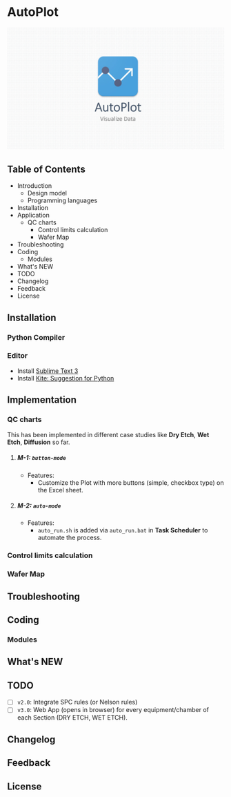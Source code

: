 # AutoPlot

<p align="center">
  <img src="../images/autoplot_wallpaper.jpg" alt="AutoPlot Wallpaper" width="" height="">
</p>

<div style="page-break-after: always;"></div>

## Table of Contents
* Introduction
	- Design model
	- Programming languages
* Installation
* Application
  - QC charts
	- Control limits calculation
	- Wafer Map
* Troubleshooting
* Coding
	- Modules
* What's NEW
* TODO
* Changelog
* Feedback
* License

<div style="page-break-after: always;"></div>

## Installation
### Python Compiler
### Editor
* Install [Sublime Text 3](https://www.sublimetext.com/3)
* Install [Kite: Suggestion for Python](https://kite.com/download/)

<div style="page-break-after: always;"></div>

## Implementation
### QC charts
This has been implemented in different case studies like __Dry Etch__, __Wet Etch__, __Diffusion__ so far.

1. ##### M-1: `button-mode`
	- Features:
		+ Customize the Plot with more buttons (simple, checkbox type) on the Excel sheet.	
2. ##### M-2: `auto-mode`
	- Features:	
		+ `auto_run.sh` is added via `auto_run.bat` in __Task Scheduler__ to automate the process.

### Control limits calculation
### Wafer Map

<div style="page-break-after: always;"></div>

## Troubleshooting

<div style="page-break-after: always;"></div>

## Coding
### Modules

<div style="page-break-after: always;"></div>


## What's NEW

<div style="page-break-after: always;"></div>

## TODO
* [ ] `v2.0`: Integrate SPC rules (or Nelson rules)
* [ ] `v3.0`: Web App (opens in browser) for every equipment/chamber of each Section (DRY ETCH, WET ETCH).

<div style="page-break-after: always;"></div>

## Changelog

<div style="page-break-after: always;"></div>

## Feedback

<div style="page-break-after: always;"></div>

## License